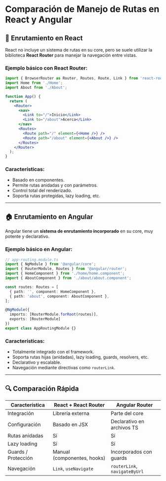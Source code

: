 # Comparación de Manejo de Rutas en React y Angular

## 📍 Enrutamiento en React
React no incluye un sistema de rutas en su core, pero se suele utilizar la biblioteca **React Router** para manejar la navegación entre vistas.

### Ejemplo básico con React Router:
```jsx
import { BrowserRouter as Router, Routes, Route, Link } from 'react-router-dom';
import Home from './Home';
import About from './About';

function App() {
  return (
    <Router>
      <nav>
        <Link to="/">Inicio</Link>
        <Link to="/about">Acerca</Link>
      </nav>
      <Routes>
        <Route path="/" element={<Home />} />
        <Route path="/about" element={<About />} />
      </Routes>
    </Router>
  );
}
```

### Características:
- Basado en componentes.
- Permite rutas anidadas y con parámetros.
- Control total del renderizado.
- Soporta rutas protegidas, lazy loading, etc.

---

## 🏠 Enrutamiento en Angular
Angular tiene un **sistema de enrutamiento incorporado** en su core, muy potente y declarativo.

### Ejemplo básico en Angular:
```typescript
// app-routing.module.ts
import { NgModule } from '@angular/core';
import { RouterModule, Routes } from '@angular/router';
import { HomeComponent } from './home/home.component';
import { AboutComponent } from './about/about.component';

const routes: Routes = [
  { path: '', component: HomeComponent },
  { path: 'about', component: AboutComponent },
];

@NgModule({
  imports: [RouterModule.forRoot(routes)],
  exports: [RouterModule]
})
export class AppRoutingModule {}
```

### Características:
- Totalmente integrado con el framework.
- Soporta rutas hijas (anidadas), lazy loading, guards, resolvers, etc.
- Declarativo y escalable.
- Navegación mediante directivas como `routerLink`.

---

## 🔍 Comparación Rápida

| Característica        | React + React Router       | Angular Router              |
|------------------------|-----------------------------|-----------------------------|
| Integración             | Librería externa            | Parte del core              |
| Configuración          | Basado en JSX              | Declarativo en archivos TS  |
| Rutas anidadas         | Sí                         | Sí                         |
| Lazy loading           | Sí                         | Sí                         |
| Guards / Protección    | Manual (componentes, hooks) | Incorporados con guards     |
| Navegación             | `Link`, `useNavigate`       | `routerLink`, `navigateByUrl` |

